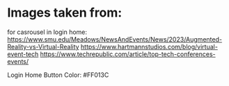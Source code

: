 # Images taken from:

for casrousel in login home:
https://www.smu.edu/Meadows/NewsAndEvents/News/2023/Augmented-Reality-vs-Virtual-Reality
https://www.hartmannstudios.com/blog/virtual-event-tech
https://www.techrepublic.com/article/top-tech-conferences-events/


Login Home Button Color: #FF013C
